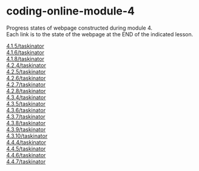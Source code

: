 # coding-online-module-4
Progress states of webpage constructed during module 4.  
Each link is to the state of the webpage at the END of the indicated lesson.  

[4.1.5/taskinator](https://tom2u.github.io/coding-online-module-4/4.1.5/taskinator)  
[4.1.6/taskinator](https://tom2u.github.io/coding-online-module-4/4.1.6/taskinator)  
[4.1.8/taskinator](https://tom2u.github.io/coding-online-module-4/4.1.8/taskinator)  
[4.2.4/taskinator](https://tom2u.github.io/coding-online-module-4/4.2.4/taskinator)  
[4.2.5/taskinator](https://tom2u.github.io/coding-online-module-4/4.2.5/taskinator)  
[4.2.6/taskinator](https://tom2u.github.io/coding-online-module-4/4.2.6/taskinator)  
[4.2.7/taskinator](https://tom2u.github.io/coding-online-module-4/4.2.7/taskinator)  
[4.2.8/taskinator](https://tom2u.github.io/coding-online-module-4/4.2.8/taskinator)  
[4.3.4/taskinator](https://tom2u.github.io/coding-online-module-4/4.3.4/taskinator)  
[4.3.5/taskinator](https://tom2u.github.io/coding-online-module-4/4.3.5/taskinator)  
[4.3.6/taskinator](https://tom2u.github.io/coding-online-module-4/4.3.6/taskinator)  
[4.3.7/taskinator](https://tom2u.github.io/coding-online-module-4/4.3.7/taskinator)  
[4.3.8/taskinator](https://tom2u.github.io/coding-online-module-4/4.3.8/taskinator)  
[4.3.9/taskinator](https://tom2u.github.io/coding-online-module-4/4.3.9/taskinator)  
[4.3.10/taskinator](https://tom2u.github.io/coding-online-module-4/4.3.10/taskinator)  
[4.4.4/taskinator](https://tom2u.github.io/coding-online-module-4/4.4.4/taskinator)  
[4.4.5/taskinator](https://tom2u.github.io/coding-online-module-4/4.4.5/taskinator)  
[4.4.6/taskinator](https://tom2u.github.io/coding-online-module-4/4.4.6/taskinator)  
[4.4.7/taskinator](https://tom2u.github.io/coding-online-module-4/4.4.7/taskinator)  